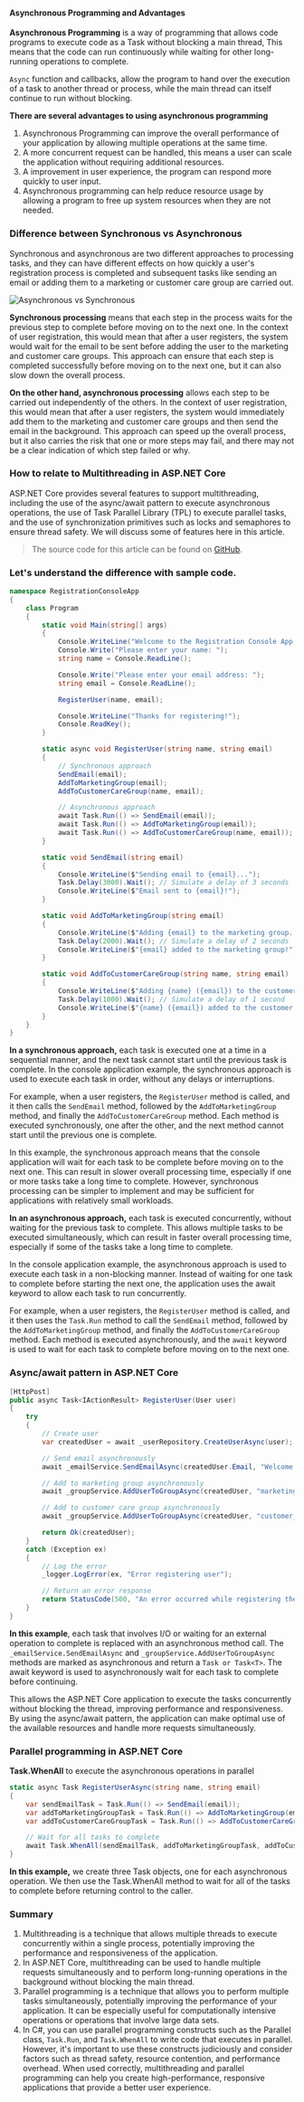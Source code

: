 #### Asynchronous Programming and Advantages
**Asynchronous Programming** is a way of programming that allows code programs to execute code as a Task without blocking a main thread, This means that the code can run continuously while waiting for other long-running operations to complete. 

`Async` function and callbacks, allow the program to hand over the execution of a task to another thread or process, while the main thread can itself continue to run without blocking.

**There are several advantages to using asynchronous programming**

1. Asynchronous Programming can improve the overall performance of your application by allowing multiple operations at the same time.
2. A more concurrent request can be handled, this means a user can scale the application without requiring additional resources.
3. A improvement in user experience, the program can respond more quickly to user input.
4. Asynchronous programming can help reduce resource usage by allowing a program to free up system resources when they are not needed. 


### Difference between Synchronous vs Asynchronous
Synchronous and asynchronous are two different approaches to processing tasks, and they can have different effects on how quickly a user's registration process is completed and subsequent tasks like sending an email or adding them to a marketing or customer care group are carried out.

![Asynchronous vs Synchronous](https://www.dropbox.com/s/st2yi28x2buhaal/cover_page_image_2.jpg?raw=1 "Asynchronous vs Synchronous")

**Synchronous processing** means that each step in the process waits for the previous step to complete before moving on to the next one. In the context of user registration, this would mean that after a user registers, the system would wait for the email to be sent before adding the user to the marketing and customer care groups. This approach can ensure that each step is completed successfully before moving on to the next one, but it can also slow down the overall process.

**On the other hand, asynchronous processing** allows each step to be carried out independently of the others. In the context of user registration, this would mean that after a user registers, the system would immediately add them to the marketing and customer care groups and then send the email in the background. This approach can speed up the overall process, but it also carries the risk that one or more steps may fail, and there may not be a clear indication of which step failed or why.


### How to relate to Multithreading in ASP.NET Core
ASP.NET Core provides several features to support multithreading, including the use of the async/await pattern to execute asynchronous operations, the use of Task Parallel Library (TPL) to execute parallel tasks, and the use of synchronization primitives such as locks and semaphores to ensure thread safety. We will discuss some of features here in this article.

> The source code for this article can be found on [GitHub](https://github.com/engg-aruny/codehack-async-await-example).

### Let's understand the difference with sample code.

```csharp
namespace RegistrationConsoleApp
{
    class Program
    {
        static void Main(string[] args)
        {
            Console.WriteLine("Welcome to the Registration Console App!");
            Console.Write("Please enter your name: ");
            string name = Console.ReadLine();

            Console.Write("Please enter your email address: ");
            string email = Console.ReadLine();

            RegisterUser(name, email);

            Console.WriteLine("Thanks for registering!");
            Console.ReadKey();
        }

        static async void RegisterUser(string name, string email)
        {
            // Synchronous approach
            SendEmail(email);
            AddToMarketingGroup(email);
            AddToCustomerCareGroup(name, email);

            // Asynchronous approach
            await Task.Run(() => SendEmail(email));
            await Task.Run(() => AddToMarketingGroup(email));
            await Task.Run(() => AddToCustomerCareGroup(name, email));
        }

        static void SendEmail(string email)
        {
            Console.WriteLine($"Sending email to {email}...");
            Task.Delay(3000).Wait(); // Simulate a delay of 3 seconds
            Console.WriteLine($"Email sent to {email}!");
        }

        static void AddToMarketingGroup(string email)
        {
            Console.WriteLine($"Adding {email} to the marketing group...");
            Task.Delay(2000).Wait(); // Simulate a delay of 2 seconds
            Console.WriteLine($"{email} added to the marketing group!");
        }

        static void AddToCustomerCareGroup(string name, string email)
        {
            Console.WriteLine($"Adding {name} ({email}) to the customer care group...");
            Task.Delay(1000).Wait(); // Simulate a delay of 1 second
            Console.WriteLine($"{name} ({email}) added to the customer care group!");
        }
    }
}
```
**In a synchronous approach,** each task is executed one at a time in a sequential manner, and the next task cannot start until the previous task is complete. In the console application example, the synchronous approach is used to execute each task in order, without any delays or interruptions.

For example, when a user registers, the `RegisterUser` method is called, and it then calls the `SendEmail` method, followed by the `AddToMarketingGroup` method, and finally the `AddToCustomerCareGroup` method. Each method is executed synchronously, one after the other, and the next method cannot start until the previous one is complete.

In this example, the synchronous approach means that the console application will wait for each task to be complete before moving on to the next one. This can result in slower overall processing time, especially if one or more tasks take a long time to complete. However, synchronous processing can be simpler to implement and may be sufficient for applications with relatively small workloads.

**In an asynchronous approach,** each task is executed concurrently, without waiting for the previous task to complete. This allows multiple tasks to be executed simultaneously, which can result in faster overall processing time, especially if some of the tasks take a long time to complete.

In the console application example, the asynchronous approach is used to execute each task in a non-blocking manner. Instead of waiting for one task to complete before starting the next one, the application uses the await keyword to allow each task to run concurrently.

For example, when a user registers, the `RegisterUser` method is called, and it then uses the `Task.Run` method to call the `SendEmail` method, followed by the `AddToMarketingGroup` method, and finally the `AddToCustomerCareGroup` method. Each method is executed asynchronously, and the `await` keyword is used to wait for each task to complete before moving on to the next one.


### Async/await pattern in ASP.NET Core

```csharp
[HttpPost]
public async Task<IActionResult> RegisterUser(User user)
{
    try
    {
        // Create user
        var createdUser = await _userRepository.CreateUserAsync(user);

        // Send email asynchronously
        await _emailService.SendEmailAsync(createdUser.Email, "Welcome to our site", "Thank you for registering!");

        // Add to marketing group asynchronously
        await _groupService.AddUserToGroupAsync(createdUser, "marketing");

        // Add to customer care group asynchronously
        await _groupService.AddUserToGroupAsync(createdUser, "customer_care");

        return Ok(createdUser);
    }
    catch (Exception ex)
    {
        // Log the error
        _logger.LogError(ex, "Error registering user");

        // Return an error response
        return StatusCode(500, "An error occurred while registering the user.");
    }
}
```
**In this example**, each task that involves I/O or waiting for an external operation to complete is replaced with an asynchronous method call. The `_emailService.SendEmailAsync` and `_groupService.AddUserToGroupAsync` methods are marked as asynchronous and return a `Task or Task<T>`. The await keyword is used to asynchronously wait for each task to complete before continuing.

This allows the ASP.NET Core application to execute the tasks concurrently without blocking the thread, improving performance and responsiveness. By using the async/await pattern, the application can make optimal use of the available resources and handle more requests simultaneously.


### Parallel programming in ASP.NET Core

**Task.WhenAll** to execute the asynchronous operations in parallel

```csharp
static async Task RegisterUserAsync(string name, string email)
{
    var sendEmailTask = Task.Run(() => SendEmail(email));
    var addToMarketingGroupTask = Task.Run(() => AddToMarketingGroup(email));
    var addToCustomerCareGroupTask = Task.Run(() => AddToCustomerCareGroup(name, email));

    // Wait for all tasks to complete
    await Task.WhenAll(sendEmailTask, addToMarketingGroupTask, addToCustomerCareGroupTask);
}

```

**In this example,** we create three Task objects, one for each asynchronous operation. We then use the Task.WhenAll method to wait for all of the tasks to complete before returning control to the caller.

### Summary

1. Multithreading is a technique that allows multiple threads to execute concurrently within a single process, potentially improving the performance and responsiveness of the application.
2. In ASP.NET Core, multithreading can be used to handle multiple requests simultaneously and to perform long-running operations in the background without blocking the main thread.
3. Parallel programming is a technique that allows you to perform multiple tasks simultaneously, potentially improving the performance of your application. It can be especially useful for computationally intensive operations or operations that involve large data sets.
4. In C#, you can use parallel programming constructs such as the Parallel class, `Task.Run`, and `Task.WhenAll` to write code that executes in parallel. However, it's important to use these constructs judiciously and consider factors such as thread safety, resource contention, and performance overhead.
When used correctly, multithreading and parallel programming can help you create high-performance, responsive applications that provide a better user experience.


